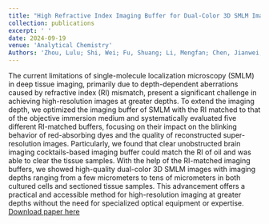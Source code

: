 ```yaml
---
title: "High Refractive Index Imaging Buffer for Dual-Color 3D SMLM Imaging of Thick Samples"
collection: publications
excerpt: ' '
date: 2024-09-19
venue: 'Analytical Chemistry'
Authors: 'Zhou, Lulu; Shi, Wei; Fu, Shuang; Li, Mengfan; Chen, Jianwei; Fang, Ke; Li, Yiming; (2024). &quot;High Refractive Index Imaging Buffer for Dual-Color 3D SMLM Imaging of Thick Samples &quot; <i>Analytical Chemistry</i>.'
---
```

The current limitations of single-molecule localization microscopy (SMLM) in deep tissue imaging, primarily due to depth-dependent aberrations caused by refractive index (RI) mismatch, present a significant challenge in achieving high-resolution images at greater depths. To extend the imaging depth, we optimized the imaging buffer of SMLM with the RI matched to that of the objective immersion medium and systematically evaluated five different RI-matched buffers, focusing on their impact on the blinking behavior of red-absorbing dyes and the quality of reconstructed super-resolution images. Particularly, we found that clear unobstructed brain imaging cocktails-based imaging buffer could match the RI of oil and was able to clear the tissue samples. With the help of the RI-matched imaging buffers, we showed high-quality dual-color 3D SMLM images with imaging depths ranging from a few micrometers to tens of micrometers in both cultured cells and sectioned tissue samples. This advancement offers a practical and accessible method for high-resolution imaging at greater depths without the need for specialized optical equipment or expertise.
[Download paper here](https://pubs.acs.org/doi/10.1021/acs.analchem.4c02893)
